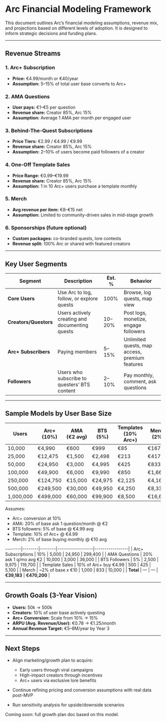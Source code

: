 # Arc Financial Modeling Framework

This document outlines Arc’s financial modeling assumptions, revenue mix, and projections based on different levels of adoption. It is designed to inform strategic decisions and funding plans.

---

## Revenue Streams

### 1. Arc+ Subscription

* **Price:** €4.99/month or €40/year
* **Assumption:** 5–15% of total user base converts to Arc+

### 2. AMA Questions

* **User pays:** €1–€5 per question
* **Revenue share:** Creator 85%, Arc 15%
* **Assumption:** Average 1 AMA per month per engaged user

### 3. Behind-The-Quest Subscriptions

* **Price Tiers:** €2.99 / €4.99 / €9.99
* **Revenue share:** Creator 85%, Arc 15%
* **Assumption:** 2–10% of users become paid followers of a creator

### 4. One-Off Template Sales

* **Price Range:** €0.99–€19.99
* **Revenue share:** Creator 85%, Arc 15%
* **Assumption:** 1 in 10 Arc+ users purchase a template monthly

### 5. Merch

* **Avg revenue per item:** €8–€15 net
* **Assumption:** Limited to community-driven sales in mid-stage growth

### 6. Sponsorships (future optional)

* **Custom packages:** co-branded quests, lore contests
* **Revenue split:** 100% Arc or shared with featured creators

---

## Key User Segments

| Segment               | Description                                    | Est. % | Behavior                                       |
| --------------------- | ---------------------------------------------- | ------ | ---------------------------------------------- |
| **Core Users**        | Use Arc to log, follow, or explore quests      | 100%   | Browse, log quests, map view                   |
| **Creators/Questors** | Users actively creating and documenting quests | 10–20% | Post logs, monetize, engage followers          |
| **Arc+ Subscribers**  | Paying members                                 | 5–15%  | Unlimited quests, map access, premium features |
| **Followers**         | Users who subscribe to questers’ BTS content   | 2–10%  | Pay monthly, comment, ask questions            |

---

## Sample Models by User Base Size

| Users     | Arc+ (10%) | AMA (€2 avg) | BTS (5%) | Templates (10% Arc+) | Merch (2%) | Monthly Rev (€) | Annual Rev (€) |
| --------- | ---------- | ------------ | -------- | -------------------- | ---------- | --------------- | -------------- |
| 10,000    | €4,990     | €600         | €999     | €85                  | €167       | **€6,841**      | **€82,092**    |
| 25,000    | €12,475    | €1,500       | €2,498   | €213                 | €417       | **€17,103**     | **€205,236**   |
| 50,000    | €24,950    | €3,000       | €4,995   | €425                 | €833       | **€39,183**     | **€470,200**   |
| 100,000   | €49,900    | €6,000       | €9,990   | €850                 | €1,667     | **€68,407**     | **€820,884**   |
| 250,000   | €124,750   | €15,000      | €24,975  | €2,125               | €4,167     | **€170,017**    | **€2,040,204** |
| 500,000   | €249,500   | €30,000      | €49,950  | €4,250               | €8,333     | **€342,033**    | **€4,104,396** |
| 1,000,000 | €499,000   | €60,000      | €99,900  | €8,500               | €16,667    | **€683,067**    | **€8,196,804** |

Assumes:

* Arc+ conversion at 10%
* AMA: 20% of base ask 1 question/month @ €2
* BTS followers: 5% of base @ €4.99 avg
* Template: 10% of Arc+ @ €4.99
* Merch: 2% of base buying monthly @ €10 avg

\--------|--------|--------|------------------|-----------------|
\| Arc+ Subscriptions | 10% | 5,000 | 24,950 | 299,400 |
\| AMA Questions | 20% ask 1 q/mo avg €2 | 10,000 | 3,000 | 36,000 |
\| BTS Followers | 5% | 2,500 | 9,975 | 119,700 |
\| Template Sales | 10% of Arc+ buy €4.99 | 500 | 425 | 5,100 |
\| Merch | \~2% of base x €10 | 1,000 | 833 | 10,000 |
\| **Total** | — | — | **€39,183** | **€470,200** |

---

## Growth Goals (3-Year Vision)

* **Users:** 50k → 500k
* **Creators:** 10% of user base actively questing
* **Arc+ Conversion:** Scale from 10% → 15%
* **ARPU (Avg. Revenue/User):** €0.78 → €1.25/month
* **Annual Revenue Target:** €5–8M/year by Year 3

---

## Next Steps

* Align marketing/growth plan to acquire:

  * Early users through viral campaigns
  * High-impact creators through incentives
  * Arc+ users via exclusive lore benefits
* Continue refining pricing and conversion assumptions with real data post-MVP
* Run sensitivity analysis for upside/downside scenarios

Coming soon: full growth plan doc based on this model.
